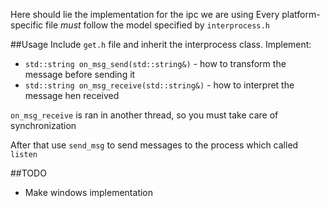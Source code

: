 Here should lie the implementation for the ipc we are using
Every platform-specific file _must_ follow the model specified by `interprocess.h`

##Usage
Include `get.h` file and inherit the interprocess class.
Implement:
* `std::string on_msg_send(std::string&)` - how to transform the message before sending it 
* `std::string on_msg_receive(std::string&)` - how to interpret the message hen received

`on_msg_receive` is ran in another thread, so you must take care of synchronization

After that use `send_msg` to send messages to the process which called `listen`

##TODO
*   Make windows implementation
